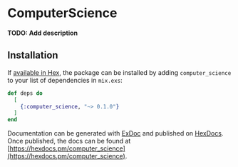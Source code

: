 # ComputerScience

**TODO: Add description**

## Installation

If [available in Hex](https://hex.pm/docs/publish), the package can be installed
by adding `computer_science` to your list of dependencies in `mix.exs`:

```elixir
def deps do
  [
    {:computer_science, "~> 0.1.0"}
  ]
end
```

Documentation can be generated with [ExDoc](https://github.com/elixir-lang/ex_doc)
and published on [HexDocs](https://hexdocs.pm). Once published, the docs can
be found at [https://hexdocs.pm/computer_science](https://hexdocs.pm/computer_science).

